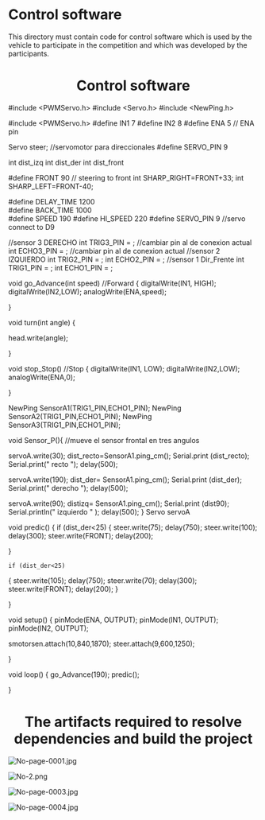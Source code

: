 Control software
====

This directory must contain code for control software which is used by the vehicle to participate in the competition and which was developed by the participants.

<h1 align="center"> Control software </h1>

#include <PWMServo.h>
#include <Servo.h>
#include <NewPing.h>

#include <PWMServo.h>
#define IN1 7
#define IN2 8
#define ENA 5        //  ENA pin

Servo steer;    //servomotor para direccionales
#define SERVO_PIN 9
 

 int dist_izq
 int dist_der
 int dist_front
 
#define FRONT 90        // steering to front 
int SHARP_RIGHT=FRONT+33;
int SHARP_LEFT=FRONT-40;

#define DELAY_TIME 1200     
#define BACK_TIME 1000  
#define SPEED 190
#define HI_SPEED 220
#define SERVO_PIN 9  //servo connect to D9


//sensor 3  DERECHO
int TRIG3_PIN = ;        //cambiar pin al de conexion actual
int ECHO3_PIN = ;        //cambiar pin al de conexion actual
//sensor 2 IZQUIERDO
int TRIG2_PIN = ; 
int ECHO2_PIN = ; 
//sensor 1 Dir_Frente
int TRIG1_PIN = ; 
int ECHO1_PIN = ; 


 

 
void  go_Advance(int speed)  //Forward
{
  digitalWrite(IN1, HIGH);
  digitalWrite(IN2,LOW); 
  analogWrite(ENA,speed);
 
}
 
void turn(int angle)
{

  head.write(angle);

}
 
void stop_Stop()    //Stop
{
  digitalWrite(IN1, LOW);
  digitalWrite(IN2,LOW);
  analogWrite(ENA,0);
 
}



NewPing SensorA1(TRIG1_PIN,ECHO1_PIN);
NewPing SensorA2(TRIG1_PIN,ECHO1_PIN);
NewPing SensorA3(TRIG1_PIN,ECHO1_PIN);

void Sensor_P(){  //mueve el sensor frontal en tres angulos
  
servoA.write(30);
   dist_recto=SensorA1.ping_cm();
  Serial.print (dist_recto);  
   Serial.print(" recto ");
     delay(500);

   servoA.write(190);
   dist_der= SensorA1.ping_cm();
   Serial.print (dist_der);
   Serial.print(" derecho ");
    delay(500);
   
   servoA.write(90);
   distizq= SensorA1.ping_cm();
   Serial.print (dist90);
   Serial.println("  izquierdo  " );
   delay(500);
}
Servo servoA

void predic()
{
  if (dist_der<25)
  {
    steer.write(75);
    delay(750);
   steer.write(100);
    delay(300);
    steer.write(FRONT);
    delay(200);
    
  }

    if (dist_der<25)
  {
    steer.write(105);
    delay(750);
  steer.write(70);
    delay(300);
    steer.write(FRONT);
    delay(200);
  }
  
}

void setup() {
 pinMode(ENA, OUTPUT); 
 pinMode(IN1, OUTPUT); 
 pinMode(IN2, OUTPUT);

smotorsen.attach(10,840,1870);
steer.attach(9,600,1250);

}

void loop() {
 go_Advance(190);
 predic();
 
 
 

}


<h1 align="center"> <h1 align="center"> The  artifacts required to resolve dependencies and build the project  </h1>
 
 ![No-page-0001.jpg](https://i.postimg.cc/pTgZw4yH/No-page-0001.jpg)
 
![No-2.png](https://i.postimg.cc/261p0JXY/No-2.png)
 
 ![No-page-0003.jpg](https://i.postimg.cc/CK79VhVV/No-page-0003.jpg)

 ![No-page-0004.jpg](https://i.postimg.cc/Qx58ZTYG/No-page-0004.jpg)
 
 

